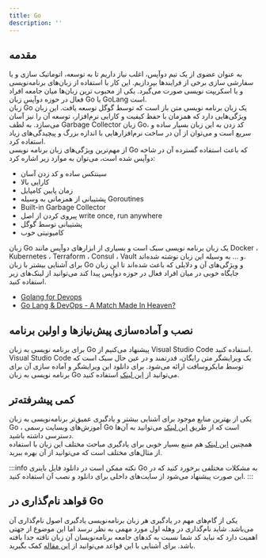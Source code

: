 ```yaml
---
title: Go
description: ''
---
```


## مقدمه
به عنوان عضوی از یک تیم دوآپس، اغلب نیاز داریم تا به توسعه، اتوماتیک سازی و یا سفارشی سازی برخی از فرایندها بپردازیم. این کار با استفاده از زبان‌های برنامه‌نویسی و یا اسکریپت نویسی صورت می‌گیرد. یکی از محبوب ترین زبان‌ها میان جامعه افراد فعال در حوزه دوآپس زبان
Go
یا
GoLang
است.  
زبان
Go
یک زبان برنامه نویسی متن باز است که توسط گوگل توسعه یافت. این زبان ویژگی‌هایی دارد که همزمان با حفظ کیفیت و کارایی نرم‌افزار، توسعه آن را نیز آسان می‌سازد. به لطف
Garbage Collector
زبان
Go،
کد زدن به این زبان بسیار ساده و سریع است و می‌توان از آن در ساخت نرم‌افزارهایی با اندازه بزرگ و پیچیدگی‌های زیاد استفاده کرد.  
از مهم‌ترین ویژگی‌های زبان برنامه نویسی Go که باعث استفاده گسترده آن در شاخه دوآپس شده است، می‌توان به موارد زیر اشاره کرد:  

* سینتکس ساده و کد زدن آسان
* کارایی بالا
* زمان پایین کامپایل
* پشتیبانی از همزمانی به وسیله
Goroutines
* Built-in Garbage Collector
* پیروی کردن از اصل
write once, run anywhere
* پشتیبانی توسط گوگل
* کامیونیتی خوب  

زبان
Go
یک زبان برنامه نویسی سبک است و بسیاری از ابزارهای دوآپس مانند
Docker ،
Kubernetes ،
Terraform ،
Consul ،
Vault
و ... به وسیله این زبان نوشته شده‌اند.  
برای آشنایی بیشتر با زبان
Go
و ویژگی‌های آن و دلایلی که باعث شده‌اند تا این زبان جایگاه خوبی در میان افراد فعال در حوزه دوآپس پیدا کند می‌توانید از لینک‌های زیر استفاده کنید.  

* [Golang for Devops](https://www.scaler.com/topics/devops-tutorial/golang-for-devops/)  
* [Go Lang & DevOps - A Match Made In Heaven?](https://medium.com/@pavanbelagatti/go-lang-devops-a-match-made-in-heaven-a24d5de45e26)

## نصب و آماده‌سازی پیش‌نیازها و اولین برنامه
برای برنامه نویسی به زبان
Go
پیشنهاد می‌کنیم از
Visual Studio Code
استفاده کنید.
Visual Studio Code
یک ویرایشگر متن رایگان، قدرتمند و در عین حال سبک است که توسط مایکروسافت ارائه می‌شود. برای دانلود این ویرایشگر و آماده سازی آن برای برنامه نویسی به زبان
Go
می‌توانید از
[این لینک](https://learn.microsoft.com/en-us/azure/developer/go/configure-visual-studio-code)
استفاده کنید.  

## کمی پیشرفته‌تر
یکی از بهترین منابع موجود برای آشنایی بیشتر و یادگیری عمیق‌تر برنامه‌نویسی به زبان
Go ،
آموزش‌های وبسایت رسمی
Go
است که از طریق
[این لینک](https://go.dev/doc/tutorial/)
می‌توانید به آن‌ها دسترسی داشته باشید.  
همچنین
[این لینک](https://gobyexample.com)
هم منبع بسیار خوبی برای یادگیری مباحث مختلف این زبان با استفاده از مثال‌های مختلف است که می‌توانید از آن بهره ببرید.  

:::info نکته
ممکن است در دانلود فایل باینری
Go
به مشکلات مختلفی برخورد کنید که در این صورت پیشنهاد می‌شود از سایت‌های داخلی برای دانلود و نصب آن استفاده کنید.
:::


## قواهد نام‌گذاری در Go
یکی از گام‌های مهم در یادگیری هر زبان برنامه‌نویسی یادگیری اصول نام‌گذاری آن می‌باشد. شاید نام‌گذاری در وهله اول مورد مهمی به نظر نرسد اما این موضوع از جهتی اهمیت دارد که نباید کد شما نسبت به کدهای جامعه برنامه‌نویسان آن زبان تافته جدا بافته باشد. برای آشنایی با این قواعد می‌توانید از 
[این مقاله](https://medium.com/@kdnotes/golang-naming-rules-and-conventions-8efeecd23b68)
کمک بگیرید.
